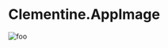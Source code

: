 # Clementine.AppImage

![foo](https://github.com/nx-appbuild-hub/Clementine.AppImage//actions/workflows/makefile.yml/badge.svg)
